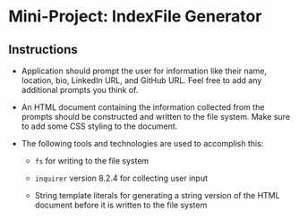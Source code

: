# Mini-Project: IndexFile Generator

## Instructions

- Application should prompt the user for information like their name, location, bio, LinkedIn URL, and GitHub URL. Feel free to add any additional prompts you think of.

- An HTML document containing the information collected from the prompts should be constructed and written to the file system. Make sure to add some CSS styling to the document.

- The following tools and technologies are used to accomplish this:

  - `fs` for writing to the file system

  - `inquirer` version 8.2.4 for collecting user input

  - String template literals for generating a string version of the HTML document before it is written to the file system

